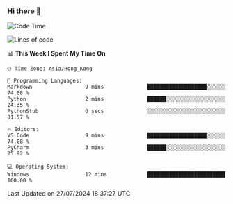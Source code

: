 ### Hi there 👋

<!--
**RoiexLee/RoiexLee** is a ✨ _special_ ✨ repository because its `README.md` (this file) appears on your GitHub profile.

Here are some ideas to get you started:

- 🔭 I’m currently working on ...
- 🌱 I’m currently learning ...
- 👯 I’m looking to collaborate on ...
- 🤔 I’m looking for help with ...
- 💬 Ask me about ...
- 📫 How to reach me: ...
- 😄 Pronouns: ...
- ⚡ Fun fact: ...
-->

<!--START_SECTION:waka-->
![Code Time](http://img.shields.io/badge/Code%20Time-617%20hrs%2016%20mins-blue)

![Lines of code](https://img.shields.io/badge/From%20Hello%20World%20I%27ve%20Written-38.4%20thousand%20lines%20of%20code-blue)

📊 **This Week I Spent My Time On** 

```text
🕑︎ Time Zone: Asia/Hong_Kong

💬 Programming Languages: 
Markdown                 9 mins              ███████████████████░░░░░░   74.08 % 
Python                   2 mins              ██████░░░░░░░░░░░░░░░░░░░   24.35 % 
PythonStub               0 secs              ░░░░░░░░░░░░░░░░░░░░░░░░░   01.57 % 

🔥 Editors: 
VS Code                  9 mins              ███████████████████░░░░░░   74.08 % 
PyCharm                  3 mins              ██████░░░░░░░░░░░░░░░░░░░   25.92 % 

💻 Operating System: 
Windows                  12 mins             █████████████████████████   100.00 % 
```


 Last Updated on 27/07/2024 18:37:27 UTC
<!--END_SECTION:waka-->
